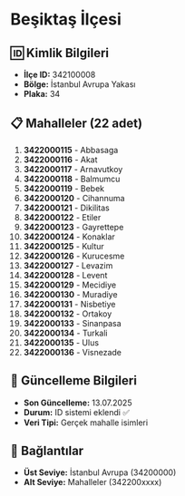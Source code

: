 # Beşiktaş İlçesi

## 🆔 Kimlik Bilgileri
- **İlçe ID:** 342100008
- **Bölge:** İstanbul Avrupa Yakası
- **Plaka:** 34

## 📋 Mahalleler (22 adet)

1. **3422000115** - Abbasaga
2. **3422000116** - Akat
3. **3422000117** - Arnavutkoy
4. **3422000118** - Balmumcu
5. **3422000119** - Bebek
6. **3422000120** - Cihannuma
7. **3422000121** - Dikilitas
8. **3422000122** - Etiler
9. **3422000123** - Gayrettepe
10. **3422000124** - Konaklar
11. **3422000125** - Kultur
12. **3422000126** - Kurucesme
13. **3422000127** - Levazim
14. **3422000128** - Levent
15. **3422000129** - Mecidiye
16. **3422000130** - Muradiye
17. **3422000131** - Nisbetiye
18. **3422000132** - Ortakoy
19. **3422000133** - Sinanpasa
20. **3422000134** - Turkali
21. **3422000135** - Ulus
22. **3422000136** - Visnezade

## 📅 Güncelleme Bilgileri
- **Son Güncelleme:** 13.07.2025
- **Durum:** ID sistemi eklendi ✅
- **Veri Tipi:** Gerçek mahalle isimleri

## 🔗 Bağlantılar
- **Üst Seviye:** İstanbul Avrupa (34200000)
- **Alt Seviye:** Mahalleler (342200xxxx)
